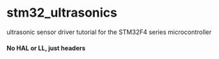 # stm32_ultrasonics
ultrasonic sensor driver tutorial for the STM32F4 series microcontroller

#### No HAL or LL, just headers


